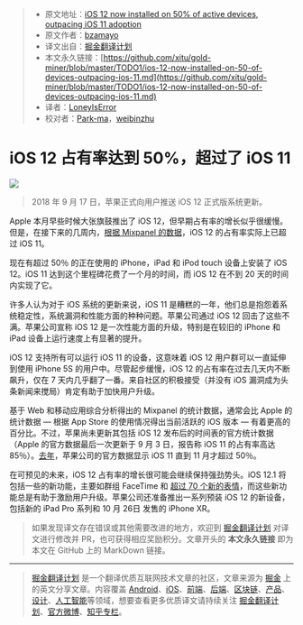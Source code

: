 > * 原文地址：[iOS 12 now installed on 50% of active devices, outpacing iOS 11 adoption](https://9to5mac.com/2018/10/06/ios-12-now-installed-on-50-of-devices-outpacing-ios-11)
> * 原文作者：[bzamayo](https://twitter.com/bzamayo)
> * 译文出自：[掘金翻译计划](https://github.com/xitu/gold-miner)
> * 本文永久链接：[https://github.com/xitu/gold-miner/blob/master/TODO1/ios-12-now-installed-on-50-of-devices-outpacing-ios-11.md](https://github.com/xitu/gold-miner/blob/master/TODO1/ios-12-now-installed-on-50-of-devices-outpacing-ios-11.md)
> * 译者：[LoneyIsError](https://github.com/LoneyIsError)
> * 校对者：[Park-ma](https://github.com/Park-ma)，[weibinzhu](https://github.com/weibinzhu)

# iOS 12 占有率达到 50%，超过了 iOS 11

![](https://i1.wp.com/9to5mac.com/wp-content/uploads/sites/6/2018/10/ios-12-50-percent.jpg?resize=1024%2C0&quality=82&strip=all&ssl=1)

> 2018 年 9 月 17 日，苹果正式向用户推送 iOS 12 正式版系统更新。

Apple 本月早些时候大张旗鼓推出了 iOS 12，但早期占有率的增长似乎很缓慢。但是，在接下来的几周内，[根据 Mixpanel 的数据](https://mixpanel.com/trends/#report/ios_12/from_date:-29,report_unit:day,to_date:0)，iOS 12 的占有率实际上已超过 iOS 11。

现在有超过 50％ 的正在使用的 iPhone，iPad 和 iPod touch 设备上安装了 iOS 12。iOS 11 达到这个里程碑花费了一个月的时间，而 iOS 12 在不到 20 天的时间内实现了它。

许多人认为对于 iOS 系统的更新来说，iOS 11 是糟糕的一年，他们总是抱怨着系统稳定性，系统漏洞和性能方面的种种问题。苹果公司通过 iOS 12 回击了这些不满。苹果公司宣称 iOS 12 是一次性能方面的升级，特别是在较旧的 iPhone 和 iPad 设备上运行速度上有显著的提升。

iOS 12 支持所有可以运行 iOS 11 的设备，这意味着 iOS 12 用户群可以一直延伸到使用 iPhone 5S 的用户中。尽管起步缓慢，iOS 12 的占有率在过去几天内不断飙升，仅在 7 天内几乎翻了一番。来自社区的积极接受（并没有 iOS 漏洞成为头条新闻来搅局）肯定有助于加快用户升级。

基于 Web 和移动应用综合分析得出的 Mixpanel 的统计数据，通常会比 Apple 的统计数据 — 根据 App Store 的使用情况得出当前活跃的 iOS 版本 — 有着更高的百分比。不过，苹果尚未更新其包括 iOS 12 发布后的时间表的官方统计数据（Apple 的官方数据最后一次更新于 9 月 3 日，报告称 iOS 11 的占有率高达 85％）。[去年](https://9to5mac.com/2017/11/08/ios-11-adoption-penetration/)，苹果公司的官方数据显示 iOS 11 直到 11 月才超过 50％。

在可预见的未来，iOS 12 占有率的增长很可能会继续保持强劲势头。iOS 12.1 将包括一些的新功能，主要如群组 FaceTime 和 [超过 70 个新的表情](https://9to5mac.com/2018/10/02/ios-12-1-new-emoji/)，而这些新功能总是有助于激励用户升级。苹果公司还准备推出一系列预装 iOS 12 的新设备，包括新的 iPad Pro 系列和 10 月 26日 发售的 iPhone XR。

> 如果发现译文存在错误或其他需要改进的地方，欢迎到 [掘金翻译计划](https://github.com/xitu/gold-miner) 对译文进行修改并 PR，也可获得相应奖励积分。文章开头的 **本文永久链接** 即为本文在 GitHub 上的 MarkDown 链接。


---

> [掘金翻译计划](https://github.com/xitu/gold-miner) 是一个翻译优质互联网技术文章的社区，文章来源为 [掘金](https://juejin.im) 上的英文分享文章。内容覆盖 [Android](https://github.com/xitu/gold-miner#android)、[iOS](https://github.com/xitu/gold-miner#ios)、[前端](https://github.com/xitu/gold-miner#前端)、[后端](https://github.com/xitu/gold-miner#后端)、[区块链](https://github.com/xitu/gold-miner#区块链)、[产品](https://github.com/xitu/gold-miner#产品)、[设计](https://github.com/xitu/gold-miner#设计)、[人工智能](https://github.com/xitu/gold-miner#人工智能)等领域，想要查看更多优质译文请持续关注 [掘金翻译计划](https://github.com/xitu/gold-miner)、[官方微博](http://weibo.com/juejinfanyi)、[知乎专栏](https://zhuanlan.zhihu.com/juejinfanyi)。
